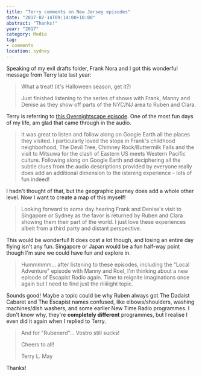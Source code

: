 ```yaml
---
title: "Terry comments on New Jersey episodes"
date: "2017-02-14T09:14:00+10:00"
abstract: "Thanks!"
year: "2017"
category: Media
tag:
- comments
location: sydney
---
```

Speaking of my evil drafts folder, Frank Nora and I got this wonderful message from Terry late last year:

> What a treat! (it's Halloween season, get it?)
> 
> Just finished listening to the series of shows with Frank, Manny and 
> Denise as they show off parts of the NYC/NJ area to Ruben and Clara.

Terry is referring to [this Overnightscape episode](http://onsug.com/archives/21514). One of the most fun days of my life, am glad that came through in the audio.

> It was great to listen and follow along on Google Earth all the places 
> they visited. I particularly loved the stops in Frank's childhood 
> neighborhood, The Devil Tree, Chimney Rock/Buttermilk Falls and the 
> visit to Mitsuwa for the clash of Eastern US meets Western Pacific culture.
> Following along on Google Earth and deciphering all the subtle clues 
> from the audio descriptions provided by everyone really does add an 
> additional dimension to the istening experience - lots of fun indeed!

I hadn't thought of that, but the geographic journey does add a whole other level. Now I want to create a map of this myself!

> Looking forward to some day hearing Frank and Denise's visit to 
> Singapore or Sydney as the favor is returned by Ruben and Clara 
> showing them their part of the world. I just love these experiences 
> albeit from a third party and distant perspective.

This would be wonderful! It does cost a lot though, and losing an entire day flying isn't any fun. Singapore or Japan would be a fun half-way point though I'm sure we could have fun and explore in.

> Hummmmm... after listening to these episodes, including the "Local 
> Adventure" episode with Manny and Roel, I'm thinking about a new 
> episode of Escapist Radio again. Time to reignite imaginations once 
> again but I need to find just the riiiiiight topic.

Sounds good! Maybe a topic could be why Ruben always got The Dadaist Cabaret and The Escapist names confused, like elbows/shoulders, washing machines/dish washers, and some earlier New Time Radio programmes. I don't know why, they're **completely different** programmes, but I realise I even did it again when I replied to Terry.

> And for "Rubenerd"... Vostro still sucks!
> 
> Cheers to all!
> 
> Terry L. May

Thanks!

